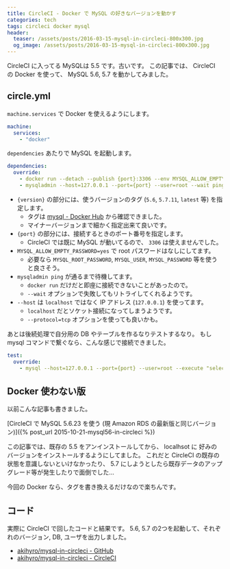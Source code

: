 ```yaml
---
title: CircleCI - Docker で MySQL の好きなバージョンを動かす
categories: tech
tags: circleci docker mysql
header:
  teaser: /assets/posts/2016-03-15-mysql-in-circleci-800x300.jpg
  og_image: /assets/posts/2016-03-15-mysql-in-circleci-800x300.jpg
---
```


CircleCI に入ってる MySQLは 5.5 です。古いです。
この記事では、 CircleCI の Docker を使って、 MySQL 5.6, 5.7 を動かしてみました。

<!--more-->

## circle.yml

`machine.services` で Docker を使えるようにします。

```yaml
machine:
  services:
    - "docker"
```

`dependencies` あたりで MySQL を起動します。

```yaml
dependencies:
  override:
    - docker run --detach --publish {port}:3306 --env MYSQL_ALLOW_EMPTY_PASSWORD=yes mysql:{version}
    - mysqladmin --host=127.0.0.1 --port={port} --user=root --wait ping
```

* `{version}` の部分には、使うバージョンのタグ (`5.6`, `5.7.11`, `latest` 等) を指定します。
  * タグは [mysql - Docker Hub] から確認できました。
  * マイナーバージョンまで細かく指定出来て良いです。
* `{port}` の部分には、接続するときのポート番号を指定します。
  * CircleCI では既に MySQL が動いてるので、 `3306` は使えませんでした。
* `MYSQL_ALLOW_EMPTY_PASSWORD=yes` で root パスワードはなしにしてます。
  * 必要なら `MYSQL_ROOT_PASSWORD`, `MYSQL_USER`, `MYSQL_PASSWORD` 等を使うと良さそう。
* `mysqladmin ping` が通るまで待機してます。
  * `docker run` だけだと即座に接続できないことがあったので。
  * `--wait` オプションで失敗してもリトライしてくれるようです。
* `--host` は `localhost` ではなく IP アドレス (`127.0.0.1`) を使ってます。
  * `localhost` だとソケット接続になってしまうようです。
  * `--protocol=tcp` オプションを使っても良いかも。

[mysql - Docker Hub]: https://hub.docker.com/r/library/mysql/tags/

あとは後続処理で自分用の DB やテーブルを作るなりテストするなり。
もし mysql コマンドで繋ぐなら、こんな感じで接続できました。

```yaml
test:
  override:
    - mysql --host=127.0.0.1 --port={port} --user=root --execute "select host, user from mysql.user"
```

## Docker 使わない版

以前こんな記事も書きました。

[CircleCI で MySQL 5.6.23 を使う (現 Amazon RDS の最新版と同じバージョン)]({% post_url 2015-10-21-mysql56-in-circleci %})

この記事では、既存の 5.5 をアンインストールしてから、
localhsot に 好みのバージョンをインストールするようにしてました。
これだと CircleCI の既存の状態を意識しないといけなかったり、
5.7 にしようとしたら既存データのアップグレード等が発生したりで面倒でした...

今回の Docker なら、タグを書き換えるだけなので楽ちんです。

## コード

実際に CircleCI で回したコードと結果です。
5.6, 5.7 の2つを起動して、それぞれのバージョン, DB, ユーザを出力しました。

* [akihyro/mysql-in-circleci - GitHub](https://github.com/akihyro/mysql-in-circleci)
* [akihyro/mysql-in-circleci - CircleCI](https://circleci.com/gh/akihyro/mysql-in-circleci/13)
